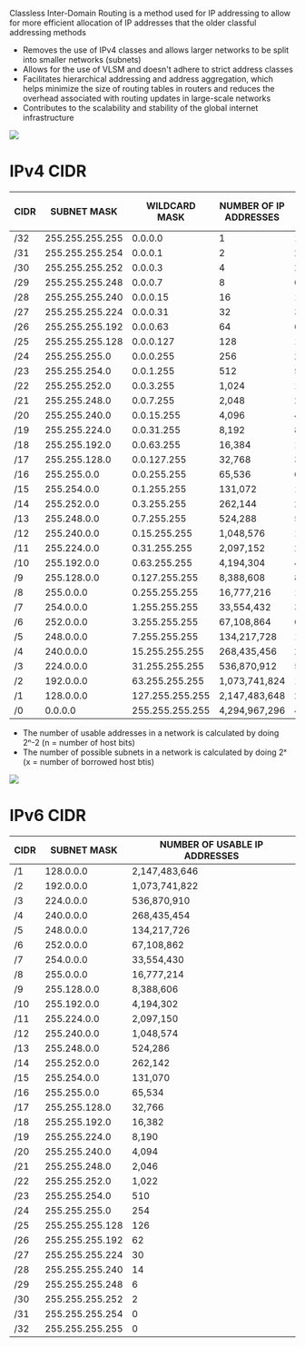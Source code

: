 Classless Inter-Domain Routing is a method used for IP addressing to allow for more efficient allocation of IP addresses that the older classful addressing methods

* Removes the use of IPv4 classes and allows larger networks to be split into smaller networks (subnets)
* Allows for the use of VLSM and doesn't adhere to strict address classes
* Facilitates hierarchical addressing and address aggregation, which helps minimize the size of routing tables in routers and reduces the overhead associated with routing updates in large-scale networks
* Contributes to the scalability and stability of the global internet infrastructure

![](https://github.com/JonmarCorpuz/SecondBrain/blob/main/Assets/Whitespace.png)

# IPv4 CIDR

| CIDR | SUBNET MASK | WILDCARD MASK | NUMBER OF IP ADDRESSES	| NUMBER OF USABLE IP ADDRESSES |
| --- | --- | --- | --- | --- |
| /32 | 255.255.255.255 |	0.0.0.0 |	1 |	1 |
| /31 |	255.255.255.254 |	0.0.0.1 |	2 |	2 |
| /30 |	255.255.255.252 |	0.0.0.3 |	4 |	2 |
| /29 |	255.255.255.248 |	0.0.0.7 |	8 |	6 |
| /28 |	255.255.255.240 |	0.0.0.15 | 16 |	14 |
| /27 |	255.255.255.224 |	0.0.0.31 | 32 | 30 |
| /26 |	255.255.255.192 |	0.0.0.63 | 64 |	62 |
| /25 |	255.255.255.128 |	0.0.0.127 |	128 |	126 |
| /24 |	255.255.255.0 |	0.0.0.255 | 256 | 254 |
| /23 |	255.255.254.0 |	0.0.1.255 |	512 |	510 |
| /22 |	255.255.252.0 |	0.0.3.255 |	1,024 |	1,022 |
| /21 |	255.255.248.0 |	0.0.7.255 |	2,048 |	2,046 |
| /20 |	255.255.240.0 |	0.0.15.255 | 4,096 | 4,094 |
| /19 |	255.255.224.0 |	0.0.31.255 | 8,192 | 8,190 |
| /18 | 255.255.192.0 | 0.0.63.255 | 16,384 | 16,382 |
| /17 |	255.255.128.0 |	0.0.127.255 | 32,768 | 32,766 |
| /16 |	255.255.0.0 |	0.0.255.255 | 65,536 | 65,534 |
| /15 |	255.254.0.0 |	0.1.255.255 |	131,072 | 131,070 |
| /14 |	255.252.0.0 | 0.3.255.255 | 262,144 | 262,142 |
| /13 |	255.248.0.0 |	0.7.255.255 |	524,288 |	524,286 |
| /12 |	255.240.0.0 |	0.15.255.255 | 1,048,576 | 1,048,574 |
| /11 |	255.224.0.0 |	0.31.255.255 | 2,097,152 | 2,097,150 |
| /10 | 255.192.0.0 |	0.63.255.255 | 4,194,304 | 4,194,302 |
| /9 | 255.128.0.0 | 0.127.255.255 | 8,388,608 | 8,388,606 |
| /8 | 255.0.0.0 | 0.255.255.255 | 16,777,216 | 16,777,214 |
| /7 | 254.0.0.0 | 1.255.255.255 | 33,554,432 | 33,554,430 |
| /6 | 252.0.0.0 | 3.255.255.255 | 67,108,864 |	67,108,862 |
| /5 | 248.0.0.0 | 7.255.255.255 | 134,217,728 | 134,217,726 |
| /4 | 240.0.0.0 | 15.255.255.255 |	268,435,456 |	268,435,454 |
| /3 | 224.0.0.0 | 31.255.255.255 |	536,870,912 |	536,870,910 |
| /2 | 192.0.0.0 | 63.255.255.255 |	1,073,741,824 |	1,073,741,822 |
| /1 | 128.0.0.0 | 127.255.255.255 | 2,147,483,648 | 2,147,483,646 |
| /0 | 0.0.0.0 | 255.255.255.255 | 4,294,967,296 | 4,294,967,294 |

* The number of usable addresses in a network is calculated by doing 2ⁿ-2 (n = number of host bits)
* The number of possible subnets in a network is calculated by doing 2ˣ (x = number of borrowed host btis)

![](https://github.com/JonmarCorpuz/SecondBrain/blob/main/Assets/Whitespace.png)

# IPv6 CIDR

| CIDR | SUBNET MASK	| NUMBER OF USABLE IP ADDRESSES |
| --- | --- | --- |
| /1 | 128.0.0.0 | 2,147,483,646 |
| /2 | 192.0.0.0 | 1,073,741,822 |
| /3 | 224.0.0.0 | 536,870,910 |
| /4 | 240.0.0.0 | 268,435,454 |
| /5 | 248.0.0.0 | 134,217,726 |
| /6 | 252.0.0.0 | 67,108,862 |
| /7 | 254.0.0.0 | 33,554,430 |
| /8 | 255.0.0.0 | 16,777,214 |
| /9 | 255.128.0.0 | 8,388,606 |
| /10 | 255.192.0.0 | 4,194,302 |
| /11 | 255.224.0.0 |	2,097,150 |
| /12 |	255.240.0.0 |	1,048,574 |
| /13 |	255.248.0.0 |	524,286 |
| /14 |	255.252.0.0	| 262,142 |
| /15 |	255.254.0.0 |	131,070 |
| /16 |	255.255.0.0 |	65,534 |
| /17 |	255.255.128.0 |	32,766 |
| /18 |	255.255.192.0 |	16,382 |
| /19 |	255.255.224.0 |	8,190 |
| /20 |	255.255.240.0 |	4,094 |
| /21 |	255.255.248.0 |	2,046 |
| /22 |	255.255.252.0 |	1,022 |
| /23 |	255.255.254.0 |	510 |
| /24 |	255.255.255.0 |	254 |
| /25 |	255.255.255.128 |	126 |
| /26 |	255.255.255.192 |	62 |
| /27 |	255.255.255.224 |	30 |
| /28 |	255.255.255.240 |	14 |
| /29 |	255.255.255.248 |	6 |
| /30 |	255.255.255.252 |	2 |
| /31 |	255.255.255.254 |	0 |
| /32 | 255.255.255.255 |	0 |
